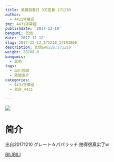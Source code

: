 ```yaml
---
title: 奥黛丽春日 3天密着 171210
author:
  - 4431字幕组
zmz: 4431字幕组
publishdate: '2017-12-10'
bangumi: 其他
date: '2017-12-12'
slug: 2017-12-12_171210_17193060
description: 其他&#8226;171210
weight: 28788.0
bangumis:
  - 其他
tags:
  - 出川哲朗
  - 風間俊介
categories:
  - 4431字幕组
  - 叔叔_4431

---
```


![](https://i.imgur.com/KmyYxEG.png)
# 简介  
出自20171210 グレート☆パパラッチ
拍得很真实了w

  [BILIBILI](https://www.bilibili.com/video/av17193060/)

